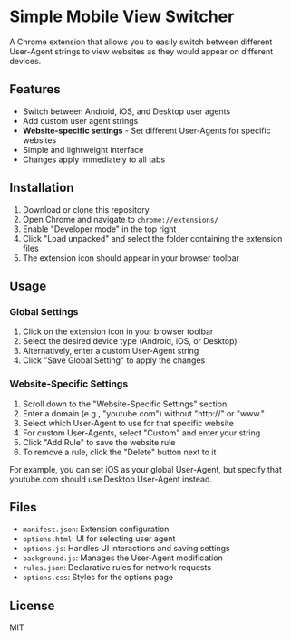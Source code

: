 # Simple Mobile View Switcher

A Chrome extension that allows you to easily switch between different User-Agent strings to view websites as they would appear on different devices.

## Features

- Switch between Android, iOS, and Desktop user agents
- Add custom user agent strings
- **Website-specific settings** - Set different User-Agents for specific websites
- Simple and lightweight interface
- Changes apply immediately to all tabs

## Installation

1. Download or clone this repository
2. Open Chrome and navigate to `chrome://extensions/`
3. Enable "Developer mode" in the top right
4. Click "Load unpacked" and select the folder containing the extension files
5. The extension icon should appear in your browser toolbar

## Usage

### Global Settings
1. Click on the extension icon in your browser toolbar
2. Select the desired device type (Android, iOS, or Desktop)
3. Alternatively, enter a custom User-Agent string
4. Click "Save Global Setting" to apply the changes

### Website-Specific Settings
1. Scroll down to the "Website-Specific Settings" section
2. Enter a domain (e.g., "youtube.com") without "http://" or "www."
3. Select which User-Agent to use for that specific website
4. For custom User-Agents, select "Custom" and enter your string
5. Click "Add Rule" to save the website rule
6. To remove a rule, click the "Delete" button next to it

For example, you can set iOS as your global User-Agent, but specify that youtube.com should use Desktop User-Agent instead.

## Files

- `manifest.json`: Extension configuration
- `options.html`: UI for selecting user agent
- `options.js`: Handles UI interactions and saving settings
- `background.js`: Manages the User-Agent modification
- `rules.json`: Declarative rules for network requests
- `options.css`: Styles for the options page

## License

MIT
